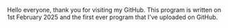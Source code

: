 Hello everyone, thank you for visiting my GitHub. This program is written on 1st February 2025 and the first ever program that I've uploaded on GitHub.
